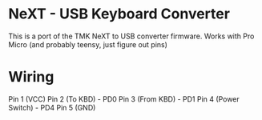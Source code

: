 NeXT - USB Keyboard Converter
=============================

This is a port of the TMK NeXT to USB converter firmware. Works with Pro Micro (and probably teensy, just figure out pins)

Wiring
=======

Pin 1 (VCC)
Pin 2 (To KBD) - PD0
Pin 3 (From KBD) - PD1
Pin 4 (Power Switch) - PD4
Pin 5 (GND)
